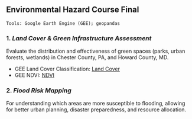 ## Environmental Hazard Course Final
```
Tools: Google Earth Engine (GEE); geopandas
```
### 1. *Land Cover & Green Infrastructure Assessment*
Evaluate the distribution and effectiveness of green spaces (parks, urban forests, wetlands) in Chester County, PA, and Howard County, MD.
- GEE Land Cover Classification: [Land Cover](GEE_Land_Cover.ipynb)
- GEE NDVI: [NDVI](GEE_NDVI.ipynb)

### 2. *Flood Risk Mapping*
For understanding which areas are more susceptible to flooding, allowing for better urban planning, disaster preparedness, and resource allocation.
